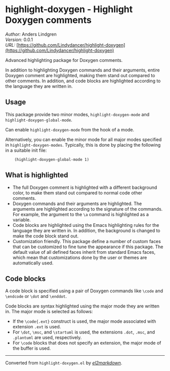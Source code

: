 # highlight-doxygen - Highlight Doxygen comments

*Author:* Anders Lindgren<br>
*Version:* 0.0.1<br>
*URL:* [https://github.com/Lindydancer/highlight-doxygen](https://github.com/Lindydancer/highlight-doxygen)<br>

Advanced highlighting package for Doxygen comments.

In addition to highlighting Doxygen commands and their arguments,
entire Doxygen comment are highlighted, making them stand out
compared to other comments.  In addition, and code blocks are
highlighted according to the language they are written in.

## Usage

This package provide two minor modes, `highlight-doxygen-mode` and
`highlight-doxygen-global-mode`.

Can enable `highlight-doxygen-mode` from the hook of a mode.

Alternatively, you can enable the minor mode for all major modes
specified in `highlight-doxygen-modes`.  Typically, this is done by
placing the following in a suitable init file:

        (highlight-doxygen-global-mode 1)

## What is highlighted

* The full Doxygen comment is highlighted with a different
  background color, to make them stand out compared to normal code
  other comments.
* Doxygen commands and their arguments are highlighted.  The
  arguments are highlighted according to the signature of the
  commands.  For example, the argument to the `\a` command is
  highlighted as a variable.
* Code blocks are highlighted using the Emacs highlighting rules
  for the language they are written in.  In addition, the
  background is changed to make the code block stand out.
* Customization friendly.  This package define a number of custom
  faces that can be customized to fine tune the appearance if this
  package.  The default value of all defined faces inherit from
  standard Emacs faces, which mean that customizations done by the
  user or themes are automatically used.

## Code blocks

A code block is specified using a pair of Doxygen commands like
`\code` and `\endcode` or `\dot` and `\enddot`.

Code blocks are syntax highlighted using the major mode they are
written in.  The major mode is selected as follows:

* If the `\code{.ext}` construct is used, the major mode associated
  with extension `.ext` is used.
* For `\dot`, `\msc`, and `\startuml` is used, the extensions
  `.dot`, `.msc`, and `.plantuml` are used, respectively.
* For `\code` blocks that does not specify an extension, the major
  mode of the buffer is used.


---
Converted from `highlight-doxygen.el` by [*el2markdown*](https://github.com/Lindydancer/el2markdown).
